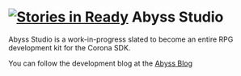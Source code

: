 [![Stories in Ready](https://badge.waffle.io/danarmstrong/abyss-studio.png?label=ready)](https://waffle.io/danarmstrong/abyss-studio)
Abyss Studio
============

Abyss Studio is a work-in-progress slated to become an entire RPG development kit for the Corona SDK.

You can follow the development blog at the [Abyss Blog][blog]

[blog]: http://abyssengine.com
